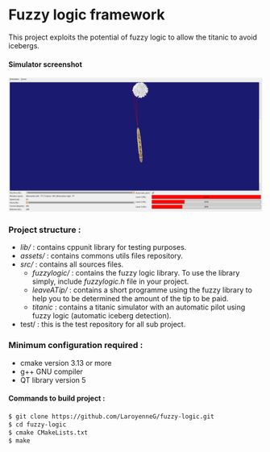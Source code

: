 # Fuzzy logic framework

This project exploits the potential of fuzzy logic to allow the titanic to avoid icebergs.

#### Simulator screenshot
![alt text](./assets/simulator-screen-shot.jpg)

### Project structure :

- _lib/_ : contains cppunit library for testing purposes.
- _assets/_  : contains commons utils files repository.
- _src/_ : contains all sources files.
    - _fuzzylogic/_ : contains the fuzzy logic library. To use the library simply, include _fuzzylogic.h_ file in your project.
    - _leaveATip/_ : contains a short programme using the fuzzy library to help you to be determined the amount of the tip to be paid.
    - _titanic_ : contains a titanic simulator with an automatic pilot using fuzzy logic (automatic iceberg detection).
- test/ : this is the test repository for all sub project.

### Minimum configuration required :

- cmake version 3.13 or more
- g++ GNU compiler
- QT library version 5


#### Commands to build project :

```BATCH
$ git clone https://github.com/LaroyenneG/fuzzy-logic.git
$ cd fuzzy-logic
$ cmake CMakeLists.txt
$ make
```
